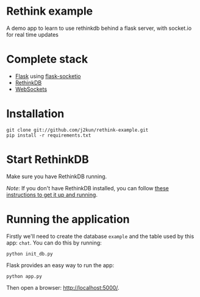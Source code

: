 # Rethink example

A demo app to learn to use rethinkdb behind a flask server, with socket.io for real time updates

# Complete stack 

* [Flask](http://flask.pocoo.org) using [flask-socketio](https://flask-socketio.readthedocs.io/en/latest/)
* [RethinkDB](http://www.rethinkdb.com)
* [WebSockets](http://socket.io/)

# Installation 

```
git clone git://github.com/j2kun/rethink-example.git
pip install -r requirements.txt
```

# Start RethinkDB 

Make sure you have RethinkDB running.  

_Note_: If you don't have RethinkDB installed, you can follow [these instructions to get it up and running](http://www.rethinkdb.com/docs/install/). 


# Running the application 

Firstly we'll need to create the database `example` and the table used by this app: `chat`. You can
do this by running:

```
python init_db.py
```

Flask provides an easy way to run the app:

```
python app.py
```

Then open a browser: <http://localhost:5000/>.
